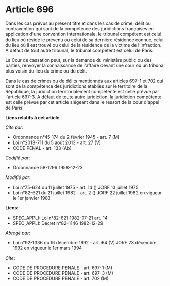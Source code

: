 # Article 696

Dans les cas prévus au présent titre et dans les cas de crime, délit ou contravention qui sont de la compétence des
juridictions françaises en application d'une convention internationale, le tribunal compétent est celui du lieu où réside le
prévenu ou celui de sa dernière résidence connue, celui du lieu où il est trouvé ou celui de la résidence de la victime de
l'infraction. A défaut de tout autre tribunal, le tribunal compétent est celui de Paris.

La Cour de cassation peut, sur la demande du ministère public ou des parties, renvoyer la connaissance de l'affaire devant
une cour ou un tribunal plus voisin du lieu du crime ou du délit.

Dans le cas de crimes ou de délits mentionnés aux articles 697-1 et 702 qui sont de la compétence des juridictions établies
sur le territoire de la République, la juridiction territorialement compétente est celle prévue par l'article 697-3. A défaut
de toute autre juridiction, la juridiction compétente est celle prévue par cet article siégeant dans le ressort de la cour
d'appel de Paris.

**Liens relatifs à cet article**

_Cité par_:

  - Ordonnance n°45-174 du 2 février 1945 - art. 7 (M)
  - Loi n°2013-711 du 5 août 2013 - art. 27 (V)
  - CODE PENAL - art. 133 (Ab)

_Codifié par_:

  - Ordonnance 58-1296 1958-12-23

_Modifié par_:

  - Loi n°75-624 du 11 juillet 1975 - art. 14 () JORF 13 juillet 1975
  - Loi n°82-621 du 21 juillet 1982 - art. 2 () JORF 22 juillet 1982 en vigueur le 1er janvier 1983

**Liens**:

  - SPEC_APPLI: Loi n°82-621 1982-07-21 art. 14
  - SPEC_APPLI: Décret n°82-1146 1982-12-29

_Abrogé par_:

  - Loi n°92-1336 du 16 décembre 1992 - art. 64 (V) JORF 23 décembre 1992 en vigueur le 1er mars 1994

_Cite_:

  - CODE DE PROCEDURE PENALE - art. 697-1 (M)
  - CODE DE PROCEDURE PENALE - art. 697-3 (M)
  - CODE DE PROCEDURE PENALE - art. 702 (M)
